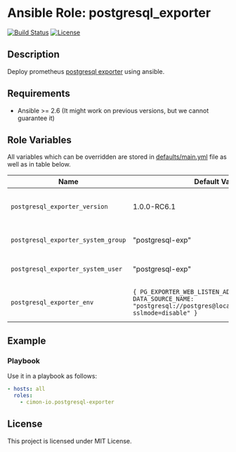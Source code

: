 # Ansible Role: postgresql_exporter

[![Build Status](https://travis-ci.org/cimon-io/ansible-postgresql-exporter.svg?branch=master)](https://travis-ci.org/cimon-io/ansible-postgresql-exporter)
[![License](https://img.shields.io/badge/license-MIT%20License-brightgreen.svg)](https://opensource.org/licenses/MIT)

## Description

Deploy prometheus [postgresql exporter](https://github.com/wrouesnel/postgres_exporter/) using ansible.

## Requirements

- Ansible >= 2.6 (It might work on previous versions, but we cannot guarantee it)

## Role Variables

All variables which can be overridden are stored in [defaults/main.yml](defaults/main.yml) file as well as in table below.

| Name           | Default Value | Description                        |
| -------------- | ------------- | -----------------------------------|
| `postgresql_exporter_version` | 1.0.0-RC6.1 | PostgreSQL exporter package version. Also accepts latest as parameter. |
| `postgresql_exporter_system_group` | "postgresql-exp" | System group used to run postgresql_exporter |
| `postgresql_exporter_system_user` | "postgresql-exp" | System user used to run postgresql_exporter |
| `postgresql_exporter_env` | `{ PG_EXPORTER_WEB_LISTEN_ADDRESS: ":9187", DATA_SOURCE_NAME: "postgresql://postgres@localhost:5432/postgres?sslmode=disable" }` | PostgreSQL_exporter environment variables for configuration

## Example

### Playbook

Use it in a playbook as follows:
```yaml
- hosts: all
  roles:
    - cimon-io.postgresql-exporter
```

## License

This project is licensed under MIT License.
